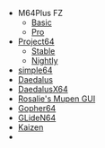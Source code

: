 - M64Plus FZ
  - [Basic](https://play.google.com/store/apps/details?id=org.mupen64plusae.v3.fzurita)
  - [Pro](https://play.google.com/store/apps/details?id=org.mupen64plusae.v3.fzurita.pro)
- [Project64](https://github.com/project64/project64)
  - [Stable](https://www.pj64-emu.com/windows-downloads)
  - [Nightly](https://www.pj64-emu.com/nightly-builds)
- [simple64](https://github.com/simple64/simple64)
- [Daedalus](https://github.com/DaedalusX64/daedalus)
- [DaedalusX64](https://github.com/wikiblog0/DaedalusX64)
- [Rosalie's Mupen GUI](https://github.com/Rosalie241/RMG/releases)
- [Gopher64](https://github.com/gopher64/gopher64/)
- [GLideN64](https://github.com/gonetz/GLideN64/)
- [Kaizen](https://github.com/SimoneN64/Kaizen)
- 
